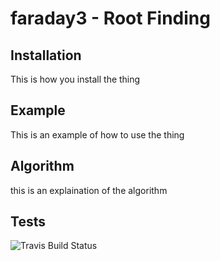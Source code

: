 # faraday3 - Root Finding 

## Installation 
This is how you install the thing

## Example 
This is an example of how to use the thing

## Algorithm 
this is an explaination of the algorithm 


## Tests
![Travis Build Status](https://travis-ci.org/Scottmar93/faraday3.svg?branch=master)
